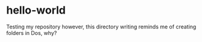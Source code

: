 # hello-world
Testing my repository
however, this directory writing reminds me of creating folders in Dos, why?
